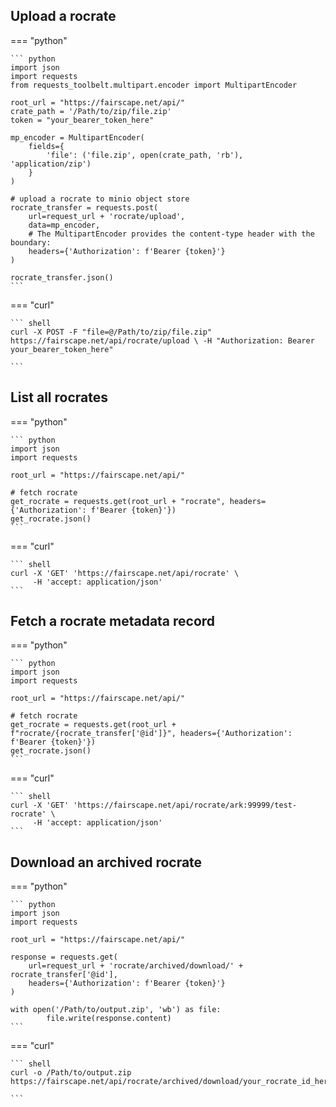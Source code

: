 ## Upload a rocrate

=== "python"

    ``` python
    import json
    import requests
    from requests_toolbelt.multipart.encoder import MultipartEncoder

    root_url = "https://fairscape.net/api/"
    crate_path = '/Path/to/zip/file.zip'
    token = "your_bearer_token_here"

    mp_encoder = MultipartEncoder(
        fields={
            'file': ('file.zip', open(crate_path, 'rb'), 'application/zip')
        }
    )

    # upload a rocrate to minio object store
    rocrate_transfer = requests.post(
        url=request_url + 'rocrate/upload',
        data=mp_encoder,
        # The MultipartEncoder provides the content-type header with the boundary:
        headers={'Authorization': f'Bearer {token}'}
    )

    rocrate_transfer.json()
    ```

=== "curl"

    ``` shell
    curl -X POST -F "file=@/Path/to/zip/file.zip" https://fairscape.net/api/rocrate/upload \ -H "Authorization: Bearer your_bearer_token_here"

    ```

## List all rocrates

=== "python"

    ``` python
    import json
    import requests

    root_url = "https://fairscape.net/api/"

    # fetch rocrate
    get_rocrate = requests.get(root_url + "rocrate", headers={'Authorization': f'Bearer {token}'})
    get_rocrate.json()
    ```

=== "curl"

    ``` shell
    curl -X 'GET' 'https://fairscape.net/api/rocrate' \
         -H 'accept: application/json'
    ```

## Fetch a rocrate metadata record

=== "python"

    ``` python
    import json
    import requests

    root_url = "https://fairscape.net/api/"

    # fetch rocrate
    get_rocrate = requests.get(root_url + f"rocrate/{rocrate_transfer['@id']}", headers={'Authorization': f'Bearer {token}'})
    get_rocrate.json()
    ```

=== "curl"

    ``` shell
    curl -X 'GET' 'https://fairscape.net/api/rocrate/ark:99999/test-rocrate' \
         -H 'accept: application/json'
    ```

## Download an archived rocrate

=== "python"

    ``` python
    import json
    import requests

    root_url = "https://fairscape.net/api/"

    response = requests.get(
        url=request_url + 'rocrate/archived/download/' + rocrate_transfer['@id'],
        headers={'Authorization': f'Bearer {token}'}
    )

    with open('/Path/to/output.zip', 'wb') as file:
            file.write(response.content)
    ```

=== "curl"

    ``` shell
    curl -o /Path/to/output.zip https://fairscape.net/api/rocrate/archived/download/your_rocrate_id_here

    ```

